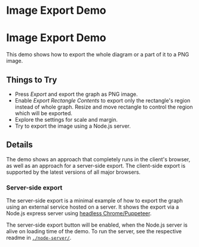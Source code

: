 <!--
 //////////////////////////////////////////////////////////////////////////////
 // @license
 // This file is part of yFiles for HTML 2.6.0.4.
 // Use is subject to license terms.
 //
 // Copyright (c) 2000-2024 by yWorks GmbH, Vor dem Kreuzberg 28,
 // 72070 Tuebingen, Germany. All rights reserved.
 //
 //////////////////////////////////////////////////////////////////////////////
-->
# Image Export Demo

# Image Export Demo

This demo shows how to export the whole diagram or a part of it to a PNG image.

## Things to Try

- Press _Export_ and export the graph as PNG image.
- Enable _Export Rectangle Contents_ to export only the rectangle's region instead of whole graph. Resize and move rectangle to control the region which will be exported.
- Explore the settings for scale and margin.
- Try to export the image using a Node.js server.

## Details

The demo shows an approach that completely runs in the client's browser, as well as an approach for a server-side export. The client-side export is supported by the latest versions of all major browsers.

### Server-side export

The server-side export is a minimal example of how to export the graph using an external service hosted on a server. It shows the export via a Node.js express server using [headless Chrome/Puppeteer](https://developers.google.com/web/tools/puppeteer/).

The server-side export button will be enabled, when the Node.js server is alive on loading time of the demo. To run the server, see the respective readme in [`./node-server/`](node-server/README.html).
